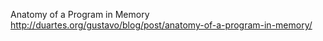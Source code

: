 Anatomy of a Program in Memory
http://duartes.org/gustavo/blog/post/anatomy-of-a-program-in-memory/
